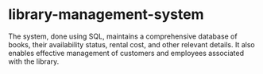 # library-management-system
The system, done using SQL, maintains a comprehensive database of books, their availability status, rental cost, and other relevant details. It also enables effective management of customers and employees associated with the library.
